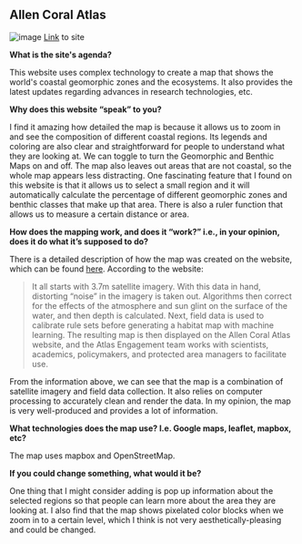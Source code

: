 ## Allen Coral Atlas
![image](https://github.com/yjwsb233/DH151/blob/main/Week1/Screen%20Shot%202021-04-03%20at%204.29.42%20PM.png)
[Link](https://allencoralatlas.org/atlas/?l=basemaplabels%2Ccrwbaa%2Cplanet%2Cplanet_2020%2Cbenthic%2Cgeomorphic&g=aca#9.77/20.7967/-156.5273) to site

__What is the site's agenda?__

This website uses complex technology to create a map that shows the world's coastal geomorphic zones and the ecosystems. It also provides the latest updates regarding advances in research technologies, etc.

__Why does this website “speak” to you?__

I find it amazing how detailed the map is because it allows us to zoom in and see the composition of different coastal regions. Its legends and coloring are also clear and straightforward for people to understand what they are looking at. We can toggle to turn the Geomorphic and Benthic Maps on and off. The map also leaves out areas that are not coastal, so the whole map appears less distracting. 
One fascinating feature that I found on this website is that it allows us to select a small region and it will automatically calculate the percentage of different geomorphic zones and benthic classes that make up that area. There is also a ruler function that allows us to measure a certain distance or area.

__How does the mapping work, and does it “work?” i.e., in your opinion, does it do what it’s supposed to do?__

There is a detailed description of how the map was created on the website, which can be found [here](https://allencoralatlas.org/methods/). According to the website:

> It all starts with 3.7m satellite imagery. With this data in hand, distorting “noise” in the imagery is taken out. Algorithms then correct for the effects of the atmosphere and sun glint on the surface of the water, and then depth is calculated. Next, field data is used to calibrate rule sets before generating a habitat map with machine learning. The resulting map is then displayed on the Allen Coral Atlas website, and the Atlas Engagement team works with scientists, academics, policymakers, and protected area managers to facilitate use.
>

From the information above, we can see that the map is a combination of satellite imagery and field data collection. It also relies on computer processing to accurately clean and render the data. In my opinion, the map is very well-produced and provides a lot of information.


__What technologies does the map use? I.e. Google maps, leaflet, mapbox, etc?__

The map uses mapbox and OpenStreetMap.

__If you could change something, what would it be?__

One thing that I might consider adding is pop up information about the selected regions so that people can learn more about the area they are looking at. I also find that the map shows pixelated color blocks when we zoom in to a certain level, which I think is not very aesthetically-pleasing and could be changed. 
